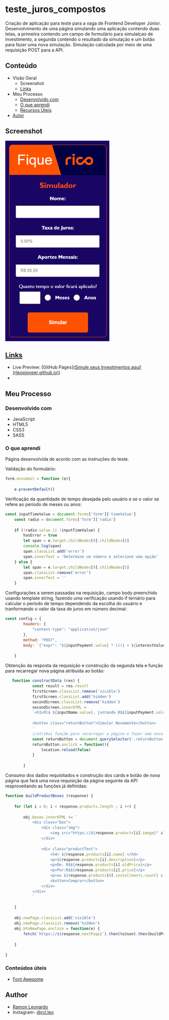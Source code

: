 # teste_juros_compostos
Criação de aplicação para teste para a vaga de Frontend Developer Júnior. Desenvolvimento de uma página simulando uma aplicação contendo duas telas, a primeiira contendo um campo de formulário para simulalçao de investimento, a segunda contendo o resultado da simulação e um botão para fazer uma nova simulação. Simulação calculada por meio de uma requisição POST para a API.

## Conteúdo

- Visão Geral
  - Screenshot
  - [Links](https://github.com/Rleopioneer/teste_juros_compostos/blob/master/README.md#links)
- Meu Processo
  - [Desenvolvido com](https://github.com/Rleopioneer/teste_juros_compostos/blob/master/README.md#built-with)
  - [O que aprendi](https://github.com/Rleopioneer/teste_juros_compostos/master/README.md#what-i-learned)
  - [Recursos Úteis](https://github.com/Rleopioneer/teste_juros_compostos/master/README.md#useful-resources)
- [Autor](https://github.com/Rleopioneer/teste_juros_compostos/master/README.md#author)



## Screenshot

![](https://github.com/Rleopioneer/juros_compostos/blob/86b65cd78860d2ddde7d5ecb4a95db8f8f0eed89/img/screenshot.png)



## [Links](https://github.com/Rleopioneer/teste_juros_compostos/blob/master/README.md#links)

- Live Preview: [GitHub Pages]([Simule seus Investimentos aqui! (rleopioneer.github.io)](https://rleopioneer.github.io/juros_compostos/))
- 

## Meu Processo

### Desenvolvido com

- JavaScript
- HTML5
- CSS3
- SASS

### O que aprendi

Página desenvolvida de acordo com as instruções do teste. 

Validação do formulário:

```javascript
form.onsubmit = function (e){

    e.preventDefault()
```



Verificação da quantidade de tempo desejada pelo usuário e se o valor se refere ao período de meses ou anos:

```javascript
const inputTimeValue = document.forms['form']['timeValue']
    const radio = document.forms['form']['radio']
                
    if (!radio.value || !inputTimeValue) {
        hasError = true
        let span = e.target.childNodes[9].childNodes[5]
        console.log(span)
        span.classList.add('error')
        span.innerText = 'Determine um número e selecione uma opção'
    } else {
        let span = e.target.childNodes[9].childNodes[5]
        span.classList.remove('error')
        span.innerText = ''
    }
```

Configurações a serem passadas na requisição, campo body preenchido usando template string, fazendo uma verificação usando if ternário para calcular o período de tempo dependendo da escolha do usuário e tranformando o valor da taxa de juros em número decimal:

```javascript
const config = {
        headers: {
            "content-type": "application/json"
        },
        method: "POST",
        body: `{"expr": "${inputPayment.value} * (((1 + ${interestValue / 100}) ^ ${radio.value === 'anos'? (inputTimeValue.value  * 12): inputTimeValue.value} - 1) / ${interestValue / 100})"}`,
        
    }
```

Obtenção da resposta da requisição e construção da segunda tela e função para recarregar nova página atribuída ao botão:

```javascript
   function constructData (res) {
            const result = res.result
            firstScreen.classList.remove('visible')
            firstScreen.classList.add('hidden')
            secondScreen.classList.remove('hidden')
            secondScreen.innerHTML = 
            `<h1>Olá ${inputName.value}, juntando R$${inputPayment.value}.00 todo mês, você terá o valor de R$${parseFloat(result).toFixed(2)} em ${inputTimeValue.value} ${radio.value}</h1>

            <button class="returnButton">Simular Novamente</button>
            `
            //atribui função para recarregar a página e fazer uma nova simulação
            const returnButton = document.querySelector('.returnButton')
            returnButton.onclick = function(){
                location.reload(false)
            }
        
        }
```



Consumo dos dados requisitados e construção dos cards e botão de nova página que fará uma nova requisição da página seguinte da API reaproveitando as funções já definidas:

```js
function buildProductBoxes (response) {

    for (let i = 0; i < response.products.length ; i ++) {

        obj.boxes.innerHTML += `
            <div class="box">
                <div class="img">
                    <img src="https://${response.products[i].image}" alt="Porduct Image" class="product_img">
                </div>
                 
                <div class="productText">    
                    <h4> ${response.products[i].name} </h4>
                    <p>${response.products[i].description}</p>
                    <p>De: R$${response.products[i].oldPrice}</p>
                    <p>Por:R$${response.products[i].price}</p>
                    <p>ou ${response.products[0].installments.count} x de R$${response.products[0].installments.value}</p>
                    <button>Comprar</button>
                </div>
            </div>
            `
        
    }
    
    obj.newPage.classList.add('visible')
    obj.newPage.classList.remove('hidden')
    obj.btnNewPage.onclick = function(e) {
        fetch(`https://${response.nextPage}`).then(toJson).then(buildProductBoxes).catch(errorMsg)
    
    }

}
```

### Conteúdos úteis

- [Font Awesome](https://fontawesome.com/)

## Author

- [Ramon Leonardo](https://www.linkedin.com/in/ramon-leonardo-rx/)
- Instagram- [@rcl.leo](https://www.instagram.com/rcl.leo/)
